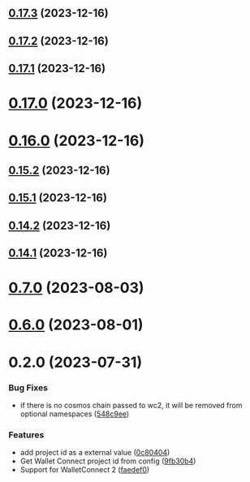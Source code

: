 ## [0.17.3](https://github.com/yeager-eren/rango-client/compare/provider-walletconnect-2@0.17.2...provider-walletconnect-2@0.17.3) (2023-12-16)



## [0.17.2](https://github.com/yeager-eren/rango-client/compare/provider-walletconnect-2@0.17.1...provider-walletconnect-2@0.17.2) (2023-12-16)



## [0.17.1](https://github.com/yeager-eren/rango-client/compare/provider-walletconnect-2@0.17.0...provider-walletconnect-2@0.17.1) (2023-12-16)



# [0.17.0](https://github.com/yeager-eren/rango-client/compare/provider-walletconnect-2@0.16.0...provider-walletconnect-2@0.17.0) (2023-12-16)



# [0.16.0](https://github.com/yeager-eren/rango-client/compare/provider-walletconnect-2@0.15.2...provider-walletconnect-2@0.16.0) (2023-12-16)



## [0.15.2](https://github.com/yeager-eren/rango-client/compare/provider-walletconnect-2@0.15.1...provider-walletconnect-2@0.15.2) (2023-12-16)



## [0.15.1](https://github.com/yeager-eren/rango-client/compare/provider-walletconnect-2@0.14.2...provider-walletconnect-2@0.15.1) (2023-12-16)



## [0.14.2](https://github.com/yeager-eren/rango-client/compare/provider-walletconnect-2@0.14.1-next.70...provider-walletconnect-2@0.14.2) (2023-12-16)



## [0.14.1](https://github.com/yeager-eren/rango-client/compare/provider-walletconnect-2@0.15.0...provider-walletconnect-2@0.14.1) (2023-12-16)



# [0.7.0](https://github.com/rango-exchange/rango-client/compare/provider-walletconnect-2@0.6.0...provider-walletconnect-2@0.7.0) (2023-08-03)



# [0.6.0](https://github.com/rango-exchange/rango-client/compare/provider-walletconnect-2@0.5.0...provider-walletconnect-2@0.6.0) (2023-08-01)



# 0.2.0 (2023-07-31)


### Bug Fixes

* if there is no cosmos chain passed to wc2, it will be removed from optional namespaces ([548c9ee](https://github.com/rango-exchange/rango-client/commit/548c9ee9f072b259fdd56b52f794c3d8d267baf9))


### Features

* add project id as a external value ([0c80404](https://github.com/rango-exchange/rango-client/commit/0c80404a8cacb6c5b0338dea1e416b0b11db254b))
* Get Wallet Connect project id from config ([9fb30b4](https://github.com/rango-exchange/rango-client/commit/9fb30b4b1a83e2005bbf42553298f24b1e278e1c))
* Support for WalletConnect 2 ([faedef0](https://github.com/rango-exchange/rango-client/commit/faedef0b5e6fc3c5ef881cbbe4ec05334cc1c910))




